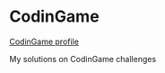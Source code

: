 # CodinGame
<a href="https://www.codingame.com/profile/ac6ef090b4854b6c25d226f2ec594dce6701481"> CodinGame profile</a>

My solutions on CodinGame challenges
